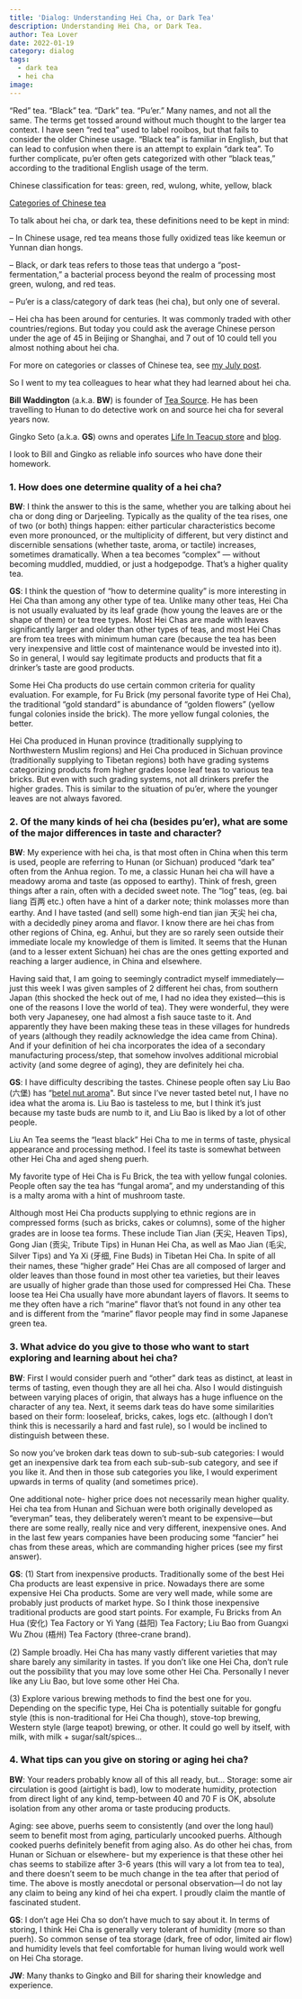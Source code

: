 ```yaml
---
title: 'Dialog꞉ Understanding Hei Cha, or Dark Tea'
description: Understanding Hei Cha, or Dark Tea.
author: Tea Lover
date: 2022-01-19
category: dialog
tags:
  - dark tea
  - hei cha
image:
---
```


“Red” tea. “Black” tea. “Dark” tea. “Pu’er.” Many names, and not all the same. The terms get tossed around without much thought to the larger tea context. I have seen “red tea” used to label rooibos, but that fails to consider the older Chinese usage. “Black tea” is familiar in English, but that can lead to confusion when there is an attempt to explain “dark tea”. To further complicate, pu’er often gets categorized with other “black teas,” according to the traditional English usage of the term.

Chinese classification for teas: green, red, wulong, white, yellow, black

[Categories of Chinese tea](https://web.archive.org/web/20210304164815/http://walkerteareview.com/walkerteareview.com/the-big-wide-world-of-chinese-teas)

To talk about hei cha, or dark tea, these definitions need to be kept in mind:

– In Chinese usage, red tea means those fully oxidized teas like keemun or Yunnan dian hongs.

– Black, or dark teas refers to those teas that undergo a “post-fermentation,” a bacterial process beyond the realm of processing most green, wulong, and red teas.

– Pu’er is a class/category of dark teas (hei cha), but only one of several.

– Hei cha has been around for centuries. It was commonly traded with other countries/regions. But today you could ask the average Chinese person under the age of 45 in Beijing or Shanghai, and 7 out of 10 could tell you almost nothing about hei cha.

For more on categories or classes of Chinese tea, see [my July post](https://web.archive.org/web/20210304164815/http://walkerteareview.com/walkerteareview.com/the-big-wide-world-of-chinese-teas).

So I went to my tea colleagues to hear what they had learned about hei cha.

**Bill Waddington** (a.k.a. **BW**) is founder of [Tea Source](https://web.archive.org/web/20210304164815/http://teasource.com/merchant2/merchant.mvc?Screen=CTGY&Store_Code=TeaSource&Category_Code=Hunan). He has been travelling to Hunan to do detective work on and source hei cha for several years now.

Gingko Seto (a.k.a. **GS**) owns and operates [Life In Teacup store](https://web.archive.org/web/20210304164815/http://www.lifeinteacup.com/hei-cha) and [blog](https://web.archive.org/web/20210304164815/http://gingkobay.blogspot.com/).

I look to Bill and Gingko as reliable info sources who have done their homework.

### 1. How does one determine quality of a hei cha?

**BW**: I think the answer to this is the same, whether you are talking about hei cha or dong ding or Darjeeling. Typically as the quality of the tea rises, one of two (or both) things happen: either particular characteristics become even more pronounced, or the multiplicity of different, but very distinct and discernible sensations (whether taste, aroma, or tactile) increases, sometimes dramatically. When a tea becomes “complex” — without becoming muddled, muddied, or just a hodgepodge. That’s a higher quality tea.

**GS**: I think the question of “how to determine quality” is more interesting in Hei Cha than among any other type of tea. Unlike many other teas, Hei Cha is not usually evaluated by its leaf grade (how young the leaves are or the shape of them) or tea tree types. Most Hei Chas are made with leaves significantly larger and older than other types of teas, and most Hei Chas are from tea trees with minimum human care (because the tea has been very inexpensive and little cost of maintenance would be invested into it). So in general, I would say legitimate products and products that fit a drinker’s taste are good products.

Some Hei Cha products do use certain common criteria for quality evaluation. For example, for Fu Brick (my personal favorite type of Hei Cha), the traditional “gold standard” is abundance of “golden flowers” (yellow fungal colonies inside the brick). The more yellow fungal colonies, the better.

Hei Cha produced in Hunan province (traditionally supplying to Northwestern Muslim regions) and Hei Cha produced in Sichuan province (traditionally supplying to Tibetan regions) both have grading systems categorizing products from higher grades loose leaf teas to various tea bricks. But even with such grading systems, not all drinkers prefer the higher grades. This is similar to the situation of pu’er, where the younger leaves are not always favored.

### 2. Of the many kinds of hei cha (besides pu’er), what are some of the major differences in taste and character?

**BW**: My experience with hei cha, is that most often in China when this term is used, people are referring to Hunan (or Sichuan) produced “dark tea” often from the Anhua region. To me, a classic Hunan hei cha will have a meadowy aroma and taste (as opposed to earthy). Think of fresh, green things after a rain, often with a decided sweet note. The “log” teas, (eg. bai liang 百两 etc.) often have a hint of a darker note; think molasses more than earthy. And I have tasted (and sell) some high-end tian jian 天尖 hei cha, with a decidedly piney aroma and flavor. I know there are hei chas from other regions of China, eg. Anhui, but they are so rarely seen outside their immediate locale my knowledge of them is limited. It seems that the Hunan (and to a lesser extent Sichuan) hei chas are the ones getting exported and reaching a larger audience, in China and elsewhere.

Having said that, I am going to seemingly contradict myself immediately—just this week I was given samples of 2 different hei chas, from southern Japan (this shocked the heck out of me, I had no idea they existed—this is one of the reasons I love the world of tea). They were wonderful, they were both very Japanesey, one had almost a fish sauce taste to it. And apparently they have been making these teas in these villages for hundreds of years (although they readily acknowledge the idea came from China). And if your definition of hei cha incorporates the idea of a secondary manufacturing process/step, that somehow involves additional microbial activity (and some degree of aging), they are definitely hei cha.

**GS**: I have difficulty describing the tastes. Chinese people often say Liu Bao (六堡) has “[betel nut aroma](https://web.archive.org/web/20210304164815/http://en.wikipedia.org/wiki/Betel_nut)". But since I’ve never tasted betel nut, I have no idea what the aroma is. Liu Bao is tasteless to me, but I think it’s just because my taste buds are numb to it, and Liu Bao is liked by a lot of other people.

Liu An Tea seems the “least black” Hei Cha to me in terms of taste, physical appearance and processing method. I feel its taste is somewhat between other Hei Cha and aged sheng puerh.

My favorite type of Hei Cha is Fu Brick, the tea with yellow fungal colonies. People often say the tea has “fungal aroma”, and my understanding of this is a malty aroma with a hint of mushroom taste.

Although most Hei Cha products supplying to ethnic regions are in compressed forms (such as bricks, cakes or columns), some of the higher grades are in loose tea forms. These include Tian Jian (天尖, Heaven Tips), Gong Jian (贡尖, Tribute Tips) in Hunan Hei Cha, as well as Mao Jian (毛尖, Silver Tips) and Ya Xi (牙细, Fine Buds) in Tibetan Hei Cha. In spite of all their names, these “higher grade” Hei Chas are all composed of larger and older leaves than those found in most other tea varieties, but their leaves are usually of higher grade than those used for compressed Hei Cha. These loose tea Hei Cha usually have more abundant layers of flavors. It seems to me
they often have a rich “marine” flavor that’s not found in any other tea and is different from the “marine” flavor people may find in some Japanese green tea.

### 3. What advice do you give to those who want to start exploring and learning about hei cha?

**BW**:
First I would consider puerh and “other” dark teas as distinct, at least in terms of tasting, even though they are all hei cha. Also I would distinguish between varying places of origin, that always has a huge influence on the character of any tea. Next, it seems dark teas do have some similarities based on their form: looseleaf, bricks, cakes, logs etc. (although I don’t think this is necessarily a hard and fast rule), so I would be inclined to distinguish between these.

So now you’ve broken dark teas down to sub-sub-sub categories: I would get an inexpensive dark tea from each sub-sub-sub category, and see if you like it. And then in those sub categories you like, I would experiment upwards in terms of quality (and sometimes price).

One additional note- higher price does not necessarily mean higher quality. Hei cha tea from Hunan and Sichuan were both originally developed as “everyman” teas, they deliberately weren’t meant to be expensive—but there are some really, really nice and very different, inexpensive ones. And in the last few years companies have been producing some “fancier” hei chas from these areas, which are commanding higher prices (see my first answer).

**GS**:
(1) Start from inexpensive products. Traditionally some of the best Hei Cha products are least expensive in price. Nowadays there are some expensive Hei Cha products. Some are very well made, while some are probably just products of market hype. So I think those inexpensive traditional products are good start points. For example, Fu Bricks from An Hua (安化) Tea Factory or Yi Yang (益阳) Tea Factory; Liu Bao from Guangxi Wu Zhou (梧州) Tea Factory (three-crane brand).

(2) Sample broadly. Hei Cha has many vastly different varieties that may share barely any similarity in tastes. If you don’t like one Hei Cha, don’t rule out the possibility that you may love some other Hei Cha. Personally I never like any Liu Bao, but love some other Hei Cha.

(3) Explore various brewing methods to find the best one for you. Depending on the specific type, Hei Cha is potentially suitable for gongfu style (this is non-traditional for Hei Cha though), stove-top brewing, Western style (large teapot) brewing, or other. It could go well by itself, with milk, with milk + sugar/salt/spices…

### 4. What tips can you give on storing or aging hei cha?

**BW**: Your readers probably know all of this all ready, but…
Storage: some air circulation is good (airtight is bad), low to moderate humidity, protection from direct light of any kind, temp-between 40 and 70 F is OK, absolute isolation from any other aroma or taste producing products.

Aging: see above, puerhs seem to consistently (and over the long haul) seem to benefit most from aging, particularly uncooked puerhs. Although cooked puerhs definitely benefit from aging also. As do other hei chas, from Hunan or Sichuan or elsewhere- but my experience is that these other hei chas seems to stabilize after 3-6 years (this will vary a lot from tea to tea), and there doesn’t seem to be much change in the tea after that period of time. The above is mostly anecdotal or personal observation—I do not lay any claim to being any kind of hei cha expert. I proudly claim the mantle of fascinated student.

**GS**: I don’t age Hei Cha so don’t have much to say about it. In terms of storing, I think Hei Cha is generally very tolerant of humidity (more so than puerh). So common sense of tea storage (dark, free of odor, limited air flow) and humidity levels that feel comfortable for human living would work well on Hei Cha storage.

**JW**: Many thanks to Gingko and Bill for sharing their knowledge and experience.
